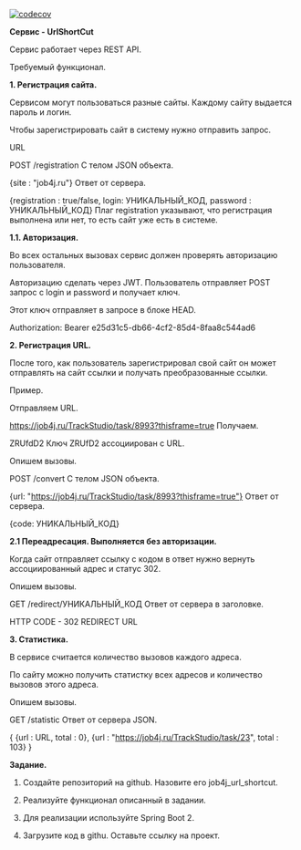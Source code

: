 [![codecov](https://codecov.io/gh/alex-skorikov/job4j_url_shortcut/branch/master/graph/badge.svg)](https://codecov.io/gh/alex-skorikov/job4j_url_shortcut)



**Сервис - UrlShortCut**

Сервис работает через REST API. 

Требуемый функционал.

**1. Регистрация сайта.** 

Сервисом могут пользоваться разные сайты. Каждому сайту выдается пароль и логин.

Чтобы зарегистрировать сайт в систему нужно отправить запрос.

URL

POST /registration
C телом JSON объекта.

{site : "job4j.ru"}
Ответ от сервера.

{registration : true/false, login: УНИКАЛЬНЫЙ_КОД, password : УНИКАЛЬНЫЙ_КОД}
Плаг registration указывают, что регистрация выполнена или нет, то есть сайт уже есть в системе.

**1.1. Авторизация.**

Во всех остальных вызовах сервис должен проверять авторизацию пользователя.

Авторизацию сделать через JWT. Пользователь отправляет POST запрос с login и password и получает ключ.

Этот ключ отправляет в запросе в блоке HEAD.

Authorization: Bearer e25d31c5-db66-4cf2-85d4-8faa8c544ad6
 

**2. Регистрация URL.**

Поcле того, как пользователь зарегистрировал свой сайт он может отправлять на сайт ссылки и получать 
преобразованные ссылки.

Пример. 

Отправляем URL.

https://job4j.ru/TrackStudio/task/8993?thisframe=true
Получаем.

ZRUfdD2
Ключ ZRUfD2 ассоциирован с URL.

Опишем вызовы.

POST /convert
C телом JSON объекта.

{url: "https://job4j.ru/TrackStudio/task/8993?thisframe=true"}
Ответ от сервера.

{code: УНИКАЛЬНЫЙ_КОД}

**2.1 Переадресация. Выполняется без авторизации.** 

Когда сайт отправляет ссылку с кодом в ответ нужно вернуть ассоциированный адрес и статус 302.

Опишем вызовы.

GET /redirect/УНИКАЛЬНЫЙ_КОД
Ответ от сервера в заголовке.

HTTP CODE - 302 REDIRECT URL

**3. Статистика.**

В сервисе считается количество вызовов каждого адреса.

По сайту можно получить статистку всех адресов и количество вызовов этого адреса.

Опишем вызовы.

GET /statistic
Ответ от сервера JSON.

{
    {url : URL, total : 0},
    {url : "https://job4j.ru/TrackStudio/task/23", total : 103}
}
 

**Задание.**

1. Создайте репозиторий на github. Назовите его job4j_url_shortcut.

2. Реализуйте функционал описанный в задании. 

3. Для реализации используйте Spring Boot 2.

4. Загрузите код в githu. Оставьте ссылку на проект.
